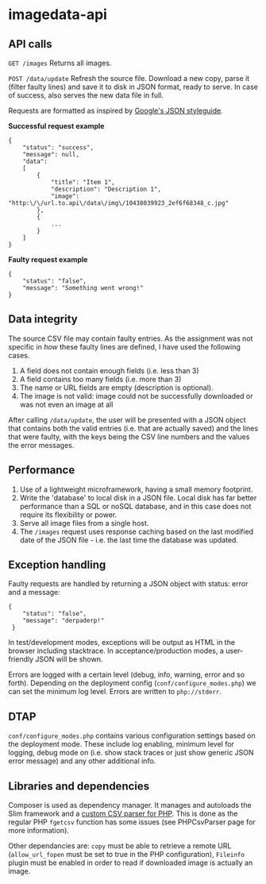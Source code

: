 # imagedata-api

## API calls ##
`GET /images`
Returns all images.

`POST /data/update`
Refresh the source file. Download a new copy, parse it (filter faulty lines) and save it to disk in JSON format, ready to serve. In case of success, also serves the new data file in full.

Requests are formatted as inspired by [Google's JSON styleguide](https://google-styleguide.googlecode.com/svn/trunk/jsoncstyleguide.xml).

**Successful request example**
```
{
	"status": "success",
	"message": null,
	"data":
	[
		{
			"title": "Item 1",
			"description": "Description 1",
			"image": "http:\/\/url.to.api\/data\/img\/10438039923_2ef6f68348_c.jpg"
		},
		{
			...
		}
	]
}
```
**Faulty request example**
```
{
	"status": "false",
	"message": "Something went wrong!"
}
```

## Data integrity ##
The source CSV file may contain faulty entries. As the assignment was not specific in *how* these faulty lines are defined, I have used the following cases.

1. A field does not contain enough fields (i.e. less than 3)
2. A field contains too many fields (i.e. more than 3)
3. The name or URL fields are empty (description is optional).
4. The image is not valid: image could not be successfully downloaded or was not even an image at all

After calling `/data/update`, the user will be presented with a JSON object that contains both the valid entries (i.e. that are actually saved) and the lines that were faulty, with the keys being the CSV line numbers and the values the error messages.

## Performance ##
1. Use of a lightweight microframework, having a small memory footprint.
2. Write the 'database' to local disk in a JSON file. Local disk has far better performance than a SQL or noSQL database, and in this case does not require its flexibility or power.
3. Serve all image files from a single host.
4. The `/images` request uses response caching based on the last modified date of the JSON file - i.e. the last time the database was updated.

## Exception handling ##
Faulty requests are handled by returning a JSON object with status: error and a message:

```
{
	"status": "false",
	"message": "derpaderp!"
 }
```
In test/development modes, exceptions will be output as HTML in the browser including stacktrace.
In acceptance/production modes, a user-friendly JSON will be shown.

Errors are logged with a certain level (debug, info, warning, error and so forth). Depending on the deployment config (`conf/configure_modes.php`) we can set the minimum log level. Errors are written to `php://stderr`.

## DTAP ##
`conf/configure_modes.php` contains various configuration settings based on the deployment mode. These include log enabling, minimum level for logging, debug mode on (i.e. show stack traces or just show generic JSON error message) and any other additional info.

## Libraries and dependencies ##
Composer is used as dependency manager. It manages and autoloads the Slim framework and a [custom CSV parser for PHP](https://github.com/kzykhys/PHPCsvParser). This is done as the regular PHP `fgetcsv` function has some issues (see PHPCsvParser page for more information).

Other dependancies are: `copy` must be able to retrieve a remote URL (`allow_url_fopen` must be set to true in the PHP configuration), `Fileinfo` plugin must be enabled in order to read if downloaded image is actually an image.
